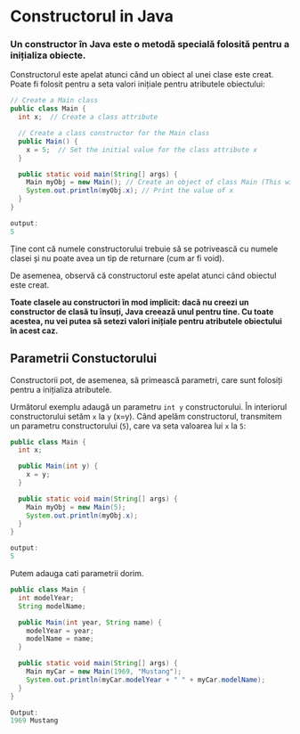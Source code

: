 # Constructorul in Java

### Un constructor în Java este o metodă specială folosită pentru a inițializa obiecte. 

Constructorul este apelat atunci când un obiect al unei clase este creat. Poate fi folosit pentru a seta valori inițiale pentru atributele obiectului:

```java
// Create a Main class
public class Main {
  int x;  // Create a class attribute

  // Create a class constructor for the Main class
  public Main() {
    x = 5;  // Set the initial value for the class attribute x
  }

  public static void main(String[] args) {
    Main myObj = new Main(); // Create an object of class Main (This will call the constructor)
    System.out.println(myObj.x); // Print the value of x
  }
}

output:
5
```

Ține cont că numele constructorului trebuie să se potrivească cu numele clasei și nu poate avea un tip de returnare (cum ar fi void).

De asemenea, observă că constructorul este apelat atunci când obiectul este creat.

**Toate clasele au constructori în mod implicit: dacă nu creezi un constructor de clasă tu însuți, Java creează unul pentru tine. Cu toate acestea, nu vei putea să setezi valori inițiale pentru atributele obiectului în acest caz.**

## Parametrii Constuctorului

Constructorii pot, de asemenea, să primească parametri, care sunt folosiți pentru a inițializa atributele.

Următorul exemplu adaugă un parametru `int y` constructorului. În interiorul constructorului setăm `x` la `y` (x=y). Când apelăm constructorul, transmitem un parametru constructorului (`5`), care va seta valoarea lui `x` la `5`:

```java
public class Main {
  int x;

  public Main(int y) {
    x = y;
  }

  public static void main(String[] args) {
    Main myObj = new Main(5);
    System.out.println(myObj.x);
  }
}

output:
5
```

Putem adauga cati parametrii dorim.

```java
public class Main {
  int modelYear;
  String modelName;

  public Main(int year, String name) {
    modelYear = year;
    modelName = name;
  }

  public static void main(String[] args) {
    Main myCar = new Main(1969, "Mustang");
    System.out.println(myCar.modelYear + " " + myCar.modelName);
  }
}

Output:
1969 Mustang
```




